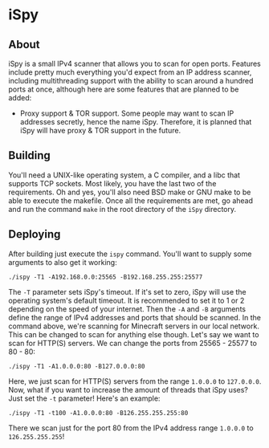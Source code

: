 # iSpy
## About
iSpy is a small IPv4 scanner that allows you to scan for open ports. Features include pretty much everything you'd expect from an IP address scanner, including multithreading support with the ability to scan around a hundred ports at once, although here are some features that are planned to be added:
* Proxy support & TOR support. Some people may want to scan IP addresses secretly, hence the name iSpy. Therefore, it is planned that iSpy will have proxy & TOR support in the future.
## Building
You'll need a UNIX-like operating system, a C compiler, and a libc that supports TCP sockets. Most likely, you have the last two of the requirements. Oh and yes, you'll also need BSD make or GNU make to be able to execute the makefile. Once all the requirements are met, go ahead and run the command `make` in the root directory of the `iSpy` directory.
## Deploying
After building just execute the `ispy` command. You'll want to supply some arguments to also get it working:
```
./ispy -T1 -A192.168.0.0:25565 -B192.168.255.255:25577
```
The `-T` parameter sets iSpy's timeout. If it's set to zero, iSpy will use the operating system's default timeout. It is recommended to set it to 1 or 2 depending on the speed of your internet. Then the `-A` and `-B` arguments define the range of IPv4 addresses and ports that should be scanned. In the command above, we're scanning for Minecraft servers in our local network. This can be changed to scan for anything else though. Let's say we want to scan for HTTP(S) servers. We can change the ports from 25565 - 25577 to 80 - 80:
```
./ispy -T1 -A1.0.0.0:80 -B127.0.0.0:80

```
Here, we just scan for HTTP(S) servers from the range `1.0.0.0` to `127.0.0.0`.
Now, what if you want to increase the amount of threads that iSpy uses? Just set the `-t` parameter! Here's an example:
```
./ispy -T1 -t100 -A1.0.0.0:80 -B126.255.255.255:80
```
There we scan just for the port 80 from the IPv4 address range `1.0.0.0` to `126.255.255.255`!